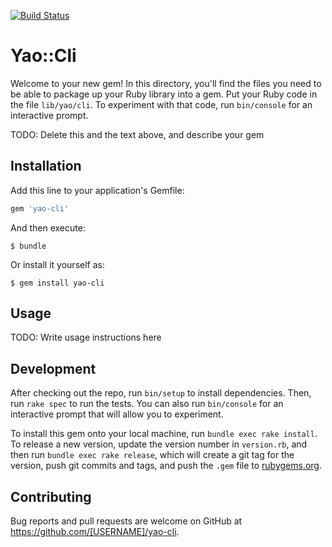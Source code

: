 [![Build Status](https://travis-ci.org/buty4649/yao-cli.svg?branch=master)](https://travis-ci.org/buty4649/yao-cli)

# Yao::Cli

Welcome to your new gem! In this directory, you'll find the files you need to be able to package up your Ruby library into a gem. Put your Ruby code in the file `lib/yao/cli`. To experiment with that code, run `bin/console` for an interactive prompt.

TODO: Delete this and the text above, and describe your gem

## Installation

Add this line to your application's Gemfile:

```ruby
gem 'yao-cli'
```

And then execute:

    $ bundle

Or install it yourself as:

    $ gem install yao-cli

## Usage

TODO: Write usage instructions here

## Development

After checking out the repo, run `bin/setup` to install dependencies. Then, run `rake spec` to run the tests. You can also run `bin/console` for an interactive prompt that will allow you to experiment.

To install this gem onto your local machine, run `bundle exec rake install`. To release a new version, update the version number in `version.rb`, and then run `bundle exec rake release`, which will create a git tag for the version, push git commits and tags, and push the `.gem` file to [rubygems.org](https://rubygems.org).

## Contributing

Bug reports and pull requests are welcome on GitHub at https://github.com/[USERNAME]/yao-cli.
